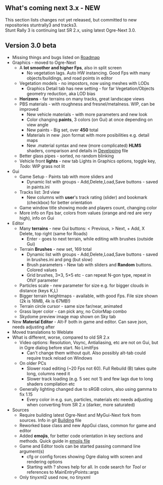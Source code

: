 ## What's coming next 3.x - NEW

This section lists changes not yet released, but committed to new repositories stuntrally3 and tracks3.  
Stunt Rally 3 is continuing last SR 2.x, using latest Ogre-Next 3.0.  

## Version 3.0 beta

- Missing things and bugs listed on [Roadmap](Roadmap.md)
- Graphics - moved to Ogre-Next
  - A **lot smoother and higher Fps**, also in split screen
    - No vegetation lags. Auto HW instancing. Good Fps with many objects/buildings, and road points in editor
  - Vegetation models - no impostors, now using meshes with LODs
    - Graphics Detail tab has new setting - for far Vegetation/Objects geometry reduction, aka LOD bias
  - **Horizons** - far terrains on many tracks, great landscape views
  - PBS materials - with roughness and fresnel/metalness. WIP, can be improved
    - New vehicle materials - with more parameters and new look
    - Color changing **paints**, 3 colors (on Gui) at once depending on view angle
    - New paints - Big set, over **450** total
    - Materials in new .json format with more posibilities e.g. detail maps
    - New .material syntax and new (more complicated) **HLMS** shaders, comparison and details in [Developing](Developing.md) file
  - Better glass pipes - sorted, no random blinking
  - Vehicle front **lights** - new tab Lights in Graphics options, toggle key, _Todo:_ WIP grass not lit
- Gui
  - Game Setup - Paints tab with more sliders and
    - Dynamic list with groups - Add,Delete,Load,Save buttons - saved in paints.ini
  - Tracks list: 3rd view
    - New columns with **user**'s track rating (slider) and bookmark (checkbox) for better orientation
  - Game window title showing mode and players count, changing color
  - More info on Fps bar, colors from values (orange and red are very high), info on Gui
- Editor
  - Many **terrains** - new Gui buttons: < Previous, > Next, + Add, X Delete, top right (same for Roads)
    - Enter - goes to next terrain, while editing with brushes (outside Gui)
  - Terrain **Brushes** - new set, 169 total
    - Dynamic list with groups - Add,Delete,Load,Save buttons - saved in brushes.ini and png (but slow)
    - Brush parameters - New tab with sliders and **Random** buttons. Colored values
    - Grid brushes, 3×3, 5×5 etc - can repeat N-gon type, repeat in OfsY parameter
  - Particles scale - new parameter for size e.g. for bigger clouds in distance (keys K,L)
  - Bigger terrain heightmaps - available, with good Fps. File size shown (2k is 16MB, 4k is 67MB!)
  - Terrain circle cursor - same size far/near, animated
  - Grass layer color - can pick any, no ColorMap combo
  - Skydome preview image map shown on Sky tab
- New **Material Editor** - Alt-F both in game and editor. Can save json, needs adjusting after
- Moved translations to Weblate
- What is different, worse, compared to old SR 2.x
  - Video options: Resolution, Vsync, Antialiasing, etc are not on Gui, but in Ogre dialog before start. No LimitFps
    - Can't change them without quit. Also possibly alt-tab could require track reload on Windows
  - On older PCs
    - Slower road editing (~20 Fps not 60). Full Rebuild (B) takes quite long, columns need it
    - Slower track loading (e.g. 5 sec not 1) and few lags due to long shaders compilation etc
  - Generally lighting changed due to sRGB colors, also using gamma to fix 1.15
    - Every color in e.g. sun, particles, materials etc needs adjusting when converting from SR 2.x (darker, more saturated)
- Sources
  - Require building latest Ogre-Next and MyGui-Next fork from sources. Info in git [Building](Building.md) file
  - Reworked base class and new AppGui class, common for game and editor
  - Added **emojis**, for better code orientation in key sections and methods. Quick guide in [emojis file](../src/emojis)
  - Game and Editor tools can be started passing command line argument(s)
    - cfg or config forces showing Ogre dialog with screen and rendering options
    - Starting with ? shows help for all. In code search for _Tool_ or references to MainEntryPoints::args
  - Only tinyxml2 used now, no tinyxml
